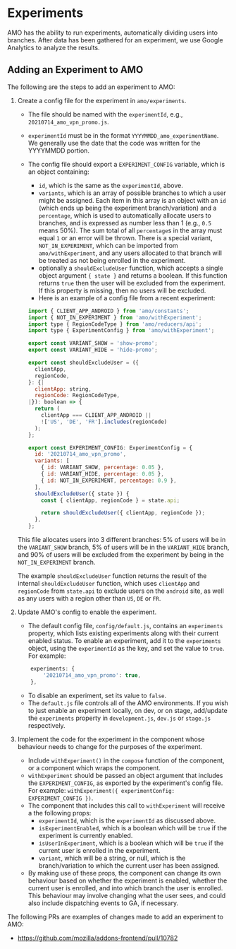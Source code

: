 # Experiments

AMO has the ability to run experiments, automatically dividing users into branches. After data has been gathered for an experiment, we use Google Analytics to analyze the results.

## Adding an Experiment to AMO

The following are the steps to add an experiment to AMO:

1. Create a config file for the experiment in `amo/experiments`.

   - The file should be named with the `experimentId`, e.g., `20210714_amo_vpn_promo.js`.
   - `experimentId` must be in the format `YYYYMMDD_amo_experimentName`. We generally use the date that the code was written for the YYYYMMDD portion.
   - The config file should export a `EXPERIMENT_CONFIG` variable, which is an object containing:

     - `id`, which is the same as the `experimentId`, above.
     - `variants`, which is an array of possible branches to which a user might be assigned. Each item in this array is an object with an `id` (which ends up being the experiment branch/variation) and a `percentage`, which is used to automatically allocate users to branches, and is expressed as number less than 1 (e.g., `0.5` means 50%). The sum total of all `percentage`s in the array must equal `1` or an error will be thrown. There is a special variant, `NOT_IN_EXPERIMENT`, which can be imported from `amo/withExperiment`, and any users allocated to that branch will be treated as not being enrolled in the experiment.
     - optionally a `shouldExcludeUser` function, which accepts a single object argument `{ state }` and returns a boolean. If this function returns `true` then the user will be excluded from the experiment. If this property is missing, then no users will be excluded.
     - Here is an example of a config file from a recent experiment:

     ```js
     import { CLIENT_APP_ANDROID } from 'amo/constants';
     import { NOT_IN_EXPERIMENT } from 'amo/withExperiment';
     import type { RegionCodeType } from 'amo/reducers/api';
     import type { ExperimentConfig } from 'amo/withExperiment';

     export const VARIANT_SHOW = 'show-promo';
     export const VARIANT_HIDE = 'hide-promo';

     export const shouldExcludeUser = ({
       clientApp,
       regionCode,
     }: {|
       clientApp: string,
       regionCode: RegionCodeType,
     |}): boolean => {
       return (
         clientApp === CLIENT_APP_ANDROID ||
         !['US', 'DE', 'FR'].includes(regionCode)
       );
     };

     export const EXPERIMENT_CONFIG: ExperimentConfig = {
       id: '20210714_amo_vpn_promo',
       variants: [
         { id: VARIANT_SHOW, percentage: 0.05 },
         { id: VARIANT_HIDE, percentage: 0.05 },
         { id: NOT_IN_EXPERIMENT, percentage: 0.9 },
       ],
       shouldExcludeUser({ state }) {
         const { clientApp, regionCode } = state.api;

         return shouldExcludeUser({ clientApp, regionCode });
       },
     };
     ```

   This file allocates users into 3 different branches: 5% of users will be in the `VARIANT_SHOW` branch, 5% of users will be in the `VARIANT_HIDE` branch, and 90% of users will be excluded from the experiment by being in the `NOT_IN_EXPERIMENT` branch.

   The example `shouldExcludeUser` function returns the result of the internal `shouldExcludeUser` function, which uses `clientApp` and `regionCode` from `state.api` to exclude users on the `android` site, as well as any users with a region other than `US`, `DE` or `FR`.

2. Update AMO's config to enable the experiment.

   - The default config file, `config/default.js`, contains an `experiments` property, which lists existing experiments along with their current enabled status. To enable an experiment, add it to the `experiments` object, using the `experimentId` as the key, and set the value to `true`. For example:

   ```js
       experiments: {
           '20210714_amo_vpn_promo': true,
       },
   ```

   - To disable an experiment, set its value to `false`.
   - The `default.js` file controls all of the AMO environments. If you wish to just enable an experiment locally, on dev, or on stage, add/update the `experiments` property in `development.js`, `dev.js` or `stage.js` respectively.

3. Implement the code for the experiment in the component whose behaviour needs to change for the purposes of the experiment.
   - Include `withExperiment()` in the `compose` function of the component, or a component which wraps the component.
   - `withExperiment` should be passed an object argument that includes the `EXPERIMENT_CONFIG`, as exported by the experiment's config file. For example: `withExperiment({ experimentConfig: EXPERIMENT_CONFIG })`.
   - The component that includes this call to `withExperiment` will receive a the following props:
     - `experimentId`, which is the `experimentId` as discussed above.
     - `isExperimentEnabled`, which is a boolean which will be `true` if the experiment is currently enabled.
     - `isUserInExperiment`, which is a boolean which will be `true` if the current user is enrolled in the experiment.
     - `variant`, which will be a string, or null, which is the branch/variation to which the current user has been assigned.
   - By making use of these props, the component can change its own behaviour based on whether the experiment is enabled, whether the current user is enrolled, and into which branch the user is enrolled. This behaviour may involve changing what the user sees, and could also include dispatching events to GA, if necessary.

The following PRs are examples of changes made to add an experiment to AMO:

- https://github.com/mozilla/addons-frontend/pull/10782
